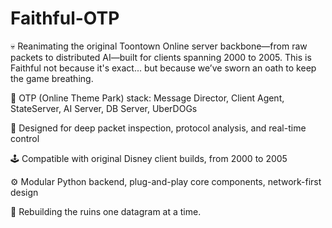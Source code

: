 # Faithful-OTP

💀 Reanimating the original Toontown Online server backbone—from raw packets to distributed AI—built for clients spanning 2000 to 2005. This is Faithful not because it's exact... but because we’ve sworn an oath to keep the game breathing.

🧬 OTP (Online Theme Park) stack: Message Director, Client Agent, StateServer, AI Server, DB Server, UberDOGs

🧠 Designed for deep packet inspection, protocol analysis, and real-time control

🕹️ Compatible with original Disney client builds, from 2000 to 2005

⚙️ Modular Python backend, plug-and-play core components, network-first design

👾 Rebuilding the ruins one datagram at a time.

